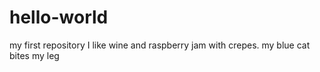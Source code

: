# hello-world
my first repository 
I like wine and raspberry jam with crepes.
my blue cat bites my leg 
